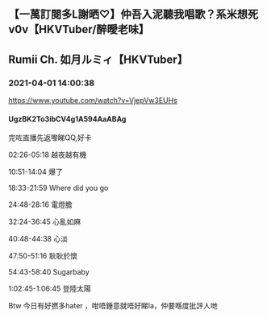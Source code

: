 ## 【一萬訂閱多L謝晒♡】仲吾入泥聽我唱歌？系米想死v0v【HKVTuber/醉曖老味】
## Rumii Ch. 如月ルミィ【HKVTuber】
### 2021-04-01 14:00:38
https://www.youtube.com/watch?v=VjepVw3EUHs
#### UgzBK2To3ibCV4g1A594AaABAg
完咗直播先返嚟睇QQ,好卡

02:26-05:18 越夜越有機

10:51-14:04  爆了

18:33-21:59 Where did you go

24:48-28:16 電燈膽

32:24-36:45 心亂如麻

40:48-44:38 心淡

47:50-51:16 耿耿於懷

54:43-58:40 Sugarbaby

1:02:45-1:06:45 登陸太陽

Btw 今日有好撚多hater ，咁唔鍾意就唔好睇la，仲要喺度批評人哋

